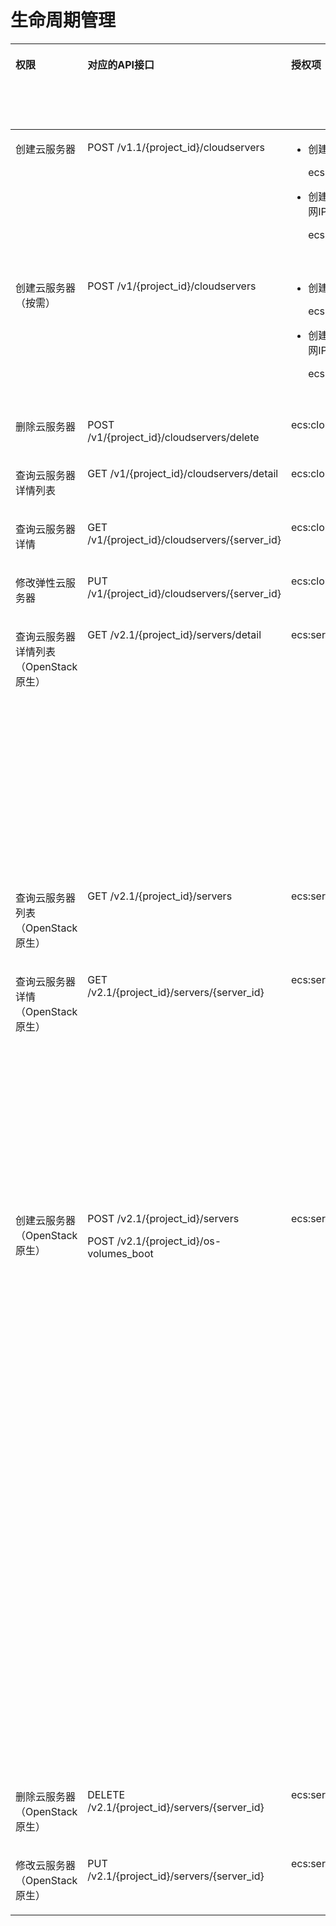 # 生命周期管理<a name="ecs_06_0002"></a>

<a name="table1587111571724"></a>
<table><thead align="left"><tr id="row5871165713215"><th class="cellrowborder" valign="top" width="9.86%" id="mcps1.1.9.1.1"><p id="p106166215195"><a name="p106166215195"></a><a name="p106166215195"></a>权限</p>
</th>
<th class="cellrowborder" valign="top" width="16.35%" id="mcps1.1.9.1.2"><p id="p11871195719215"><a name="p11871195719215"></a><a name="p11871195719215"></a>对应的API接口</p>
</th>
<th class="cellrowborder" valign="top" width="17.41%" id="mcps1.1.9.1.3"><p id="p38711657129"><a name="p38711657129"></a><a name="p38711657129"></a>授权项（Action）</p>
</th>
<th class="cellrowborder" valign="top" width="15.909999999999998%" id="mcps1.1.9.1.4"><p id="p1195652816409"><a name="p1195652816409"></a><a name="p1195652816409"></a>依赖的授权项</p>
</th>
<th class="cellrowborder" valign="top" width="10.86%" id="mcps1.1.9.1.5"><p id="p12900195215510"><a name="p12900195215510"></a><a name="p12900195215510"></a>IAM项目</p>
<p id="p12578131324712"><a name="p12578131324712"></a><a name="p12578131324712"></a>(Project)</p>
</th>
<th class="cellrowborder" valign="top" width="15.129999999999999%" id="mcps1.1.9.1.6"><p id="p1999212348459"><a name="p1999212348459"></a><a name="p1999212348459"></a>企业项目</p>
<p id="p1026502118478"><a name="p1026502118478"></a><a name="p1026502118478"></a>(Enterprise Project)</p>
</th>
<th class="cellrowborder" valign="top" width="6.950000000000001%" id="mcps1.1.9.1.7"><p id="p84712254519"><a name="p84712254519"></a><a name="p84712254519"></a>实例授权</p>
</th>
<th class="cellrowborder" valign="top" width="7.53%" id="mcps1.1.9.1.8"><p id="p16290105595120"><a name="p16290105595120"></a><a name="p16290105595120"></a>标签授权</p>
</th>
</tr>
</thead>
<tbody><tr id="row96181535163919"><td class="cellrowborder" valign="top" width="9.86%" headers="mcps1.1.9.1.1 "><p id="p122161658171920"><a name="p122161658171920"></a><a name="p122161658171920"></a>创建云服务器</p>
</td>
<td class="cellrowborder" valign="top" width="16.35%" headers="mcps1.1.9.1.2 "><p id="p4619183516390"><a name="p4619183516390"></a><a name="p4619183516390"></a>POST /v1.1/{project_id}/cloudservers</p>
</td>
<td class="cellrowborder" valign="top" width="17.41%" headers="mcps1.1.9.1.3 "><a name="ul11737193963914"></a><a name="ul11737193963914"></a><ul id="ul11737193963914"><li>创建云服务器时新创建<span id="text171494476302"><a name="text171494476302"></a><a name="text171494476302"></a>弹性公网IP</span><p id="p24171543103312"><a name="p24171543103312"></a><a name="p24171543103312"></a>ecs:cloudServers:createServers</p>
</li><li>创建云服务器时绑定已有的<span id="text751216515374"><a name="text751216515374"></a><a name="text751216515374"></a>弹性公网IP</span><p id="p487654163517"><a name="p487654163517"></a><a name="p487654163517"></a>ecs:cloudServers:createServers</p>
</li></ul>
</td>
<td class="cellrowborder" valign="top" width="15.909999999999998%" headers="mcps1.1.9.1.4 "><a name="ul83982616571"></a><a name="ul83982616571"></a><ul id="ul83982616571"><li>创建云服务器时新创建<span id="text1015885593719"><a name="text1015885593719"></a><a name="text1015885593719"></a>弹性公网IP</span><p id="p18508513145910"><a name="p18508513145910"></a><a name="p18508513145910"></a>vpc:publicIps:create</p>
</li><li>创建云服务器时绑定已有的<span id="text161075843713"><a name="text161075843713"></a><a name="text161075843713"></a>弹性公网IP</span><p id="p1810051519596"><a name="p1810051519596"></a><a name="p1810051519596"></a>vpc:publicIps:update</p>
</li></ul>
</td>
<td class="cellrowborder" valign="top" width="10.86%" headers="mcps1.1.9.1.5 "><p id="p973716392393"><a name="p973716392393"></a><a name="p973716392393"></a>√</p>
</td>
<td class="cellrowborder" valign="top" width="15.129999999999999%" headers="mcps1.1.9.1.6 "><p id="p14600205184015"><a name="p14600205184015"></a><a name="p14600205184015"></a>√</p>
</td>
<td class="cellrowborder" valign="top" width="6.950000000000001%" headers="mcps1.1.9.1.7 "><p id="p10471225165119"><a name="p10471225165119"></a><a name="p10471225165119"></a>×</p>
</td>
<td class="cellrowborder" valign="top" width="7.53%" headers="mcps1.1.9.1.8 "><p id="p1524292614518"><a name="p1524292614518"></a><a name="p1524292614518"></a>√</p>
</td>
</tr>
<tr id="row6118143811524"><td class="cellrowborder" valign="top" width="9.86%" headers="mcps1.1.9.1.1 "><p id="p221611586197"><a name="p221611586197"></a><a name="p221611586197"></a>创建云服务器（按需）</p>
</td>
<td class="cellrowborder" valign="top" width="16.35%" headers="mcps1.1.9.1.2 "><p id="p9828202281915"><a name="p9828202281915"></a><a name="p9828202281915"></a>POST /v1/{project_id}/cloudservers</p>
</td>
<td class="cellrowborder" valign="top" width="17.41%" headers="mcps1.1.9.1.3 "><a name="ul9828142210192"></a><a name="ul9828142210192"></a><ul id="ul9828142210192"><li>创建云服务器时新创建<span id="text432101123819"><a name="text432101123819"></a><a name="text432101123819"></a>弹性公网IP</span><p id="p02702521359"><a name="p02702521359"></a><a name="p02702521359"></a>ecs:cloudServers:createServers</p>
</li><li>创建云服务器时绑定已有的<span id="text193144381"><a name="text193144381"></a><a name="text193144381"></a>弹性公网IP</span><p id="p777713543357"><a name="p777713543357"></a><a name="p777713543357"></a>ecs:cloudServers:createServers</p>
</li></ul>
</td>
<td class="cellrowborder" valign="top" width="15.909999999999998%" headers="mcps1.1.9.1.4 "><a name="ul4754142218594"></a><a name="ul4754142218594"></a><ul id="ul4754142218594"><li>创建云服务器时新创建<span id="text12643146193820"><a name="text12643146193820"></a><a name="text12643146193820"></a>弹性公网IP</span><p id="p991382817594"><a name="p991382817594"></a><a name="p991382817594"></a>vpc:publicIps:create</p>
</li><li>创建云服务器时绑定已有的<span id="text1077413823817"><a name="text1077413823817"></a><a name="text1077413823817"></a>弹性公网IP</span><p id="p633823425910"><a name="p633823425910"></a><a name="p633823425910"></a>vpc:publicIps:update</p>
</li></ul>
</td>
<td class="cellrowborder" valign="top" width="10.86%" headers="mcps1.1.9.1.5 "><p id="p12801816111510"><a name="p12801816111510"></a><a name="p12801816111510"></a>√</p>
</td>
<td class="cellrowborder" valign="top" width="15.129999999999999%" headers="mcps1.1.9.1.6 "><p id="p560012512403"><a name="p560012512403"></a><a name="p560012512403"></a>√</p>
</td>
<td class="cellrowborder" valign="top" width="6.950000000000001%" headers="mcps1.1.9.1.7 "><p id="p747162510514"><a name="p747162510514"></a><a name="p747162510514"></a>×</p>
</td>
<td class="cellrowborder" valign="top" width="7.53%" headers="mcps1.1.9.1.8 "><p id="p7242142615112"><a name="p7242142615112"></a><a name="p7242142615112"></a>√</p>
</td>
</tr>
<tr id="row78644281610"><td class="cellrowborder" valign="top" width="9.86%" headers="mcps1.1.9.1.1 "><p id="p192161758101911"><a name="p192161758101911"></a><a name="p192161758101911"></a>删除云服务器</p>
</td>
<td class="cellrowborder" valign="top" width="16.35%" headers="mcps1.1.9.1.2 "><p id="p1382822218198"><a name="p1382822218198"></a><a name="p1382822218198"></a>POST /v1/{project_id}/cloudservers/delete</p>
</td>
<td class="cellrowborder" valign="top" width="17.41%" headers="mcps1.1.9.1.3 "><p id="p127436358366"><a name="p127436358366"></a><a name="p127436358366"></a>ecs:cloudServers:deleteServers</p>
</td>
<td class="cellrowborder" valign="top" width="15.909999999999998%" headers="mcps1.1.9.1.4 "><p id="p14956628144012"><a name="p14956628144012"></a><a name="p14956628144012"></a>-</p>
</td>
<td class="cellrowborder" valign="top" width="10.86%" headers="mcps1.1.9.1.5 "><p id="p171167111294"><a name="p171167111294"></a><a name="p171167111294"></a>√</p>
</td>
<td class="cellrowborder" valign="top" width="15.129999999999999%" headers="mcps1.1.9.1.6 "><p id="p060045154011"><a name="p060045154011"></a><a name="p060045154011"></a>√</p>
</td>
<td class="cellrowborder" valign="top" width="6.950000000000001%" headers="mcps1.1.9.1.7 "><p id="p1747182512510"><a name="p1747182512510"></a><a name="p1747182512510"></a>√</p>
</td>
<td class="cellrowborder" valign="top" width="7.53%" headers="mcps1.1.9.1.8 "><p id="p162421726125113"><a name="p162421726125113"></a><a name="p162421726125113"></a>√</p>
</td>
</tr>
<tr id="row18675729"><td class="cellrowborder" valign="top" width="9.86%" headers="mcps1.1.9.1.1 "><p id="p521695815198"><a name="p521695815198"></a><a name="p521695815198"></a>查询云服务器详情列表</p>
</td>
<td class="cellrowborder" valign="top" width="16.35%" headers="mcps1.1.9.1.2 "><p id="p72614261323"><a name="p72614261323"></a><a name="p72614261323"></a>GET /v1/{project_id}/cloudservers/detail</p>
</td>
<td class="cellrowborder" valign="top" width="17.41%" headers="mcps1.1.9.1.3 "><p id="p10835544012"><a name="p10835544012"></a><a name="p10835544012"></a>ecs:cloudServers:list</p>
</td>
<td class="cellrowborder" valign="top" width="15.909999999999998%" headers="mcps1.1.9.1.4 "><p id="p69571328194018"><a name="p69571328194018"></a><a name="p69571328194018"></a>-</p>
</td>
<td class="cellrowborder" valign="top" width="10.86%" headers="mcps1.1.9.1.5 "><p id="p146344104312"><a name="p146344104312"></a><a name="p146344104312"></a>√</p>
</td>
<td class="cellrowborder" valign="top" width="15.129999999999999%" headers="mcps1.1.9.1.6 "><p id="p13600135116407"><a name="p13600135116407"></a><a name="p13600135116407"></a>√</p>
</td>
<td class="cellrowborder" valign="top" width="6.950000000000001%" headers="mcps1.1.9.1.7 "><p id="p847111255512"><a name="p847111255512"></a><a name="p847111255512"></a>×</p>
</td>
<td class="cellrowborder" valign="top" width="7.53%" headers="mcps1.1.9.1.8 "><p id="p724222617511"><a name="p724222617511"></a><a name="p724222617511"></a>×</p>
</td>
</tr>
<tr id="row1321071111217"><td class="cellrowborder" valign="top" width="9.86%" headers="mcps1.1.9.1.1 "><p id="p1021614582197"><a name="p1021614582197"></a><a name="p1021614582197"></a>查询云服务器详情</p>
</td>
<td class="cellrowborder" valign="top" width="16.35%" headers="mcps1.1.9.1.2 "><p id="p1826214268219"><a name="p1826214268219"></a><a name="p1826214268219"></a>GET /v1/{project_id}/cloudservers/{server_id}</p>
</td>
<td class="cellrowborder" valign="top" width="17.41%" headers="mcps1.1.9.1.3 "><p id="p6955026195612"><a name="p6955026195612"></a><a name="p6955026195612"></a>ecs:cloudServers:showServer</p>
</td>
<td class="cellrowborder" valign="top" width="15.909999999999998%" headers="mcps1.1.9.1.4 "><p id="p149571928184014"><a name="p149571928184014"></a><a name="p149571928184014"></a>-</p>
</td>
<td class="cellrowborder" valign="top" width="10.86%" headers="mcps1.1.9.1.5 "><p id="p6285184719434"><a name="p6285184719434"></a><a name="p6285184719434"></a>√</p>
</td>
<td class="cellrowborder" valign="top" width="15.129999999999999%" headers="mcps1.1.9.1.6 "><p id="p7601155110407"><a name="p7601155110407"></a><a name="p7601155110407"></a>√</p>
</td>
<td class="cellrowborder" valign="top" width="6.950000000000001%" headers="mcps1.1.9.1.7 "><p id="p3471425165118"><a name="p3471425165118"></a><a name="p3471425165118"></a>×</p>
</td>
<td class="cellrowborder" valign="top" width="7.53%" headers="mcps1.1.9.1.8 "><p id="p6242102655117"><a name="p6242102655117"></a><a name="p6242102655117"></a>×</p>
</td>
</tr>
<tr id="row1634414911210"><td class="cellrowborder" valign="top" width="9.86%" headers="mcps1.1.9.1.1 "><p id="p8216115818198"><a name="p8216115818198"></a><a name="p8216115818198"></a>修改弹性云服务器</p>
</td>
<td class="cellrowborder" valign="top" width="16.35%" headers="mcps1.1.9.1.2 "><p id="p42624262210"><a name="p42624262210"></a><a name="p42624262210"></a>PUT /v1/{project_id}/cloudservers/{server_id}</p>
</td>
<td class="cellrowborder" valign="top" width="17.41%" headers="mcps1.1.9.1.3 "><p id="p13343137373"><a name="p13343137373"></a><a name="p13343137373"></a>ecs:cloudServers:updateServer</p>
</td>
<td class="cellrowborder" valign="top" width="15.909999999999998%" headers="mcps1.1.9.1.4 "><p id="p695715281405"><a name="p695715281405"></a><a name="p695715281405"></a>-</p>
</td>
<td class="cellrowborder" valign="top" width="10.86%" headers="mcps1.1.9.1.5 "><p id="p1035013495436"><a name="p1035013495436"></a><a name="p1035013495436"></a>√</p>
</td>
<td class="cellrowborder" valign="top" width="15.129999999999999%" headers="mcps1.1.9.1.6 "><p id="p11601151104012"><a name="p11601151104012"></a><a name="p11601151104012"></a>√</p>
</td>
<td class="cellrowborder" valign="top" width="6.950000000000001%" headers="mcps1.1.9.1.7 "><p id="p16471202575112"><a name="p16471202575112"></a><a name="p16471202575112"></a>√</p>
</td>
<td class="cellrowborder" valign="top" width="7.53%" headers="mcps1.1.9.1.8 "><p id="p1224272610515"><a name="p1224272610515"></a><a name="p1224272610515"></a>√</p>
</td>
</tr>
<tr id="row38713577219"><td class="cellrowborder" valign="top" width="9.86%" headers="mcps1.1.9.1.1 "><p id="p1621635816195"><a name="p1621635816195"></a><a name="p1621635816195"></a>查询云服务器详情列表（OpenStack原生）</p>
</td>
<td class="cellrowborder" valign="top" width="16.35%" headers="mcps1.1.9.1.2 "><p id="p16337193516315"><a name="p16337193516315"></a><a name="p16337193516315"></a>GET /v2.1/{project_id}/servers/detail</p>
</td>
<td class="cellrowborder" valign="top" width="17.41%" headers="mcps1.1.9.1.3 "><p id="p6604318658"><a name="p6604318658"></a><a name="p6604318658"></a>ecs:servers:list</p>
</td>
<td class="cellrowborder" valign="top" width="15.909999999999998%" headers="mcps1.1.9.1.4 "><p id="p315116813517"><a name="p315116813517"></a><a name="p315116813517"></a>ecs:servers:get</p>
<p id="p1288394510"><a name="p1288394510"></a><a name="p1288394510"></a>ecs:serverVolumes:use</p>
<p id="p61781012516"><a name="p61781012516"></a><a name="p61781012516"></a>ecs:diskConfigs:use</p>
<p id="p949514114510"><a name="p949514114510"></a><a name="p949514114510"></a>ecs:securityGroups:use</p>
<p id="p7319171210518"><a name="p7319171210518"></a><a name="p7319171210518"></a>ecs:serverKeypairs:get</p>
<p id="p159031112453"><a name="p159031112453"></a><a name="p159031112453"></a>vpc:securityGroups:get</p>
<p id="p125431131515"><a name="p125431131515"></a><a name="p125431131515"></a>vpc:securityGroupRules:get</p>
<p id="p454217141250"><a name="p454217141250"></a><a name="p454217141250"></a>vpc:networks:get</p>
<p id="p1352915154511"><a name="p1352915154511"></a><a name="p1352915154511"></a>vpc:subnets:get</p>
<p id="p260561611515"><a name="p260561611515"></a><a name="p260561611515"></a>vpc:ports:get</p>
<p id="p1630721720517"><a name="p1630721720517"></a><a name="p1630721720517"></a>vpc:routers:get</p>
</td>
<td class="cellrowborder" valign="top" width="10.86%" headers="mcps1.1.9.1.5 "><p id="p131419642219"><a name="p131419642219"></a><a name="p131419642219"></a>√</p>
</td>
<td class="cellrowborder" valign="top" width="15.129999999999999%" headers="mcps1.1.9.1.6 "><p id="p1760114517401"><a name="p1760114517401"></a><a name="p1760114517401"></a>×</p>
</td>
<td class="cellrowborder" valign="top" width="6.950000000000001%" headers="mcps1.1.9.1.7 "><p id="p1547182515514"><a name="p1547182515514"></a><a name="p1547182515514"></a>×</p>
</td>
<td class="cellrowborder" valign="top" width="7.53%" headers="mcps1.1.9.1.8 "><p id="p52421526115116"><a name="p52421526115116"></a><a name="p52421526115116"></a>×</p>
</td>
</tr>
<tr id="row58713574219"><td class="cellrowborder" valign="top" width="9.86%" headers="mcps1.1.9.1.1 "><p id="p11216105819192"><a name="p11216105819192"></a><a name="p11216105819192"></a>查询云服务器列表（OpenStack原生）</p>
</td>
<td class="cellrowborder" valign="top" width="16.35%" headers="mcps1.1.9.1.2 "><p id="p292383619252"><a name="p292383619252"></a><a name="p292383619252"></a>GET /v2.1/{project_id}/servers</p>
</td>
<td class="cellrowborder" valign="top" width="17.41%" headers="mcps1.1.9.1.3 "><p id="p73591966513"><a name="p73591966513"></a><a name="p73591966513"></a>ecs:servers:list</p>
</td>
<td class="cellrowborder" valign="top" width="15.909999999999998%" headers="mcps1.1.9.1.4 "><p id="p189571028164011"><a name="p189571028164011"></a><a name="p189571028164011"></a>-</p>
</td>
<td class="cellrowborder" valign="top" width="10.86%" headers="mcps1.1.9.1.5 "><p id="p347123713448"><a name="p347123713448"></a><a name="p347123713448"></a>√</p>
</td>
<td class="cellrowborder" valign="top" width="15.129999999999999%" headers="mcps1.1.9.1.6 "><p id="p247123764417"><a name="p247123764417"></a><a name="p247123764417"></a>×</p>
</td>
<td class="cellrowborder" valign="top" width="6.950000000000001%" headers="mcps1.1.9.1.7 "><p id="p114712252516"><a name="p114712252516"></a><a name="p114712252516"></a>×</p>
</td>
<td class="cellrowborder" valign="top" width="7.53%" headers="mcps1.1.9.1.8 "><p id="p15242192620516"><a name="p15242192620516"></a><a name="p15242192620516"></a>×</p>
</td>
</tr>
<tr id="row88711057321"><td class="cellrowborder" valign="top" width="9.86%" headers="mcps1.1.9.1.1 "><p id="p142161158151913"><a name="p142161158151913"></a><a name="p142161158151913"></a>查询云服务器详情（OpenStack原生）</p>
</td>
<td class="cellrowborder" valign="top" width="16.35%" headers="mcps1.1.9.1.2 "><p id="p41651192619"><a name="p41651192619"></a><a name="p41651192619"></a>GET /v2.1/{project_id}/servers/{server_id}</p>
</td>
<td class="cellrowborder" valign="top" width="17.41%" headers="mcps1.1.9.1.3 "><p id="p1847815513513"><a name="p1847815513513"></a><a name="p1847815513513"></a>ecs:servers:get</p>
</td>
<td class="cellrowborder" valign="top" width="15.909999999999998%" headers="mcps1.1.9.1.4 "><p id="p162461156142"><a name="p162461156142"></a><a name="p162461156142"></a>ecs:serverVolumes:use</p>
<p id="p7691557449"><a name="p7691557449"></a><a name="p7691557449"></a>ecs:diskConfigs:use</p>
<p id="p178831657640"><a name="p178831657640"></a><a name="p178831657640"></a>ecs:securityGroups:use</p>
<p id="p17822145815413"><a name="p17822145815413"></a><a name="p17822145815413"></a>ecs:serverKeypairs:get</p>
<p id="p962816599417"><a name="p962816599417"></a><a name="p962816599417"></a>vpc:securityGroups:get</p>
<p id="p1739870658"><a name="p1739870658"></a><a name="p1739870658"></a>vpc:securityGroupRules:get</p>
<p id="p551513114517"><a name="p551513114517"></a><a name="p551513114517"></a>vpc:networks:get</p>
<p id="p22721829510"><a name="p22721829510"></a><a name="p22721829510"></a>vpc:subnets:get</p>
<p id="p125781537512"><a name="p125781537512"></a><a name="p125781537512"></a>vpc:ports:get</p>
<p id="p102321047517"><a name="p102321047517"></a><a name="p102321047517"></a>vpc:routers:get</p>
</td>
<td class="cellrowborder" valign="top" width="10.86%" headers="mcps1.1.9.1.5 "><p id="p788384310448"><a name="p788384310448"></a><a name="p788384310448"></a>√</p>
</td>
<td class="cellrowborder" valign="top" width="15.129999999999999%" headers="mcps1.1.9.1.6 "><p id="p28836436446"><a name="p28836436446"></a><a name="p28836436446"></a>×</p>
</td>
<td class="cellrowborder" valign="top" width="6.950000000000001%" headers="mcps1.1.9.1.7 "><p id="p447172585119"><a name="p447172585119"></a><a name="p447172585119"></a>×</p>
</td>
<td class="cellrowborder" valign="top" width="7.53%" headers="mcps1.1.9.1.8 "><p id="p18242626205119"><a name="p18242626205119"></a><a name="p18242626205119"></a>×</p>
</td>
</tr>
<tr id="row19755103191416"><td class="cellrowborder" valign="top" width="9.86%" headers="mcps1.1.9.1.1 "><p id="p14216155891912"><a name="p14216155891912"></a><a name="p14216155891912"></a>创建云服务器（OpenStack原生）</p>
</td>
<td class="cellrowborder" valign="top" width="16.35%" headers="mcps1.1.9.1.2 "><p id="p5883772911"><a name="p5883772911"></a><a name="p5883772911"></a>POST /v2.1/{project_id}/servers</p>
<p id="p11883670913"><a name="p11883670913"></a><a name="p11883670913"></a>POST /v2.1/{project_id}/os-volumes_boot</p>
</td>
<td class="cellrowborder" valign="top" width="17.41%" headers="mcps1.1.9.1.3 "><p id="p44811654644"><a name="p44811654644"></a><a name="p44811654644"></a>ecs:servers:create</p>
</td>
<td class="cellrowborder" valign="top" width="15.909999999999998%" headers="mcps1.1.9.1.4 "><p id="p15185262314"><a name="p15185262314"></a><a name="p15185262314"></a>ecs:servers:get</p>
<p id="p1525902711312"><a name="p1525902711312"></a><a name="p1525902711312"></a>ecs:serverInterfaces:use</p>
<p id="p420411288316"><a name="p420411288316"></a><a name="p420411288316"></a>ecs:serverInterfaces:get</p>
<p id="p11926291311"><a name="p11926291311"></a><a name="p11926291311"></a>ecs:flavors:get</p>
<p id="p885613292038"><a name="p885613292038"></a><a name="p885613292038"></a>ecs:securityGroups:use</p>
<p id="p87160306315"><a name="p87160306315"></a><a name="p87160306315"></a>evs:volumes:list</p>
<p id="p151011311538"><a name="p151011311538"></a><a name="p151011311538"></a>evs:volumes:get</p>
<p id="p201876326316"><a name="p201876326316"></a><a name="p201876326316"></a>evs:volumes:create</p>
<p id="p1317918330319"><a name="p1317918330319"></a><a name="p1317918330319"></a>evs:volumes:attach</p>
<p id="p158823412313"><a name="p158823412313"></a><a name="p158823412313"></a>evs:volumes:manage</p>
<p id="p177497341737"><a name="p177497341737"></a><a name="p177497341737"></a>vpc:securityGroups:get</p>
<p id="p29679368317"><a name="p29679368317"></a><a name="p29679368317"></a>vpc:networks:get</p>
<p id="p0718837433"><a name="p0718837433"></a><a name="p0718837433"></a>vpc:networks:update</p>
<p id="p576103813316"><a name="p576103813316"></a><a name="p576103813316"></a>vpc:subnets:get</p>
<p id="p10320103918312"><a name="p10320103918312"></a><a name="p10320103918312"></a>vpc:subnets:update</p>
<p id="p13941540131"><a name="p13941540131"></a><a name="p13941540131"></a>vpc:ports:create</p>
<p id="p2077713404313"><a name="p2077713404313"></a><a name="p2077713404313"></a>vpc:ports:update</p>
<p id="p45700412314"><a name="p45700412314"></a><a name="p45700412314"></a>vpc:ports:get</p>
<p id="p1971184912315"><a name="p1971184912315"></a><a name="p1971184912315"></a>vpc:ports:delete</p>
<p id="p147281049938"><a name="p147281049938"></a><a name="p147281049938"></a>vpc:networks:create</p>
<p id="p1155512505311"><a name="p1155512505311"></a><a name="p1155512505311"></a>vpc:subnets:create</p>
<p id="p1578545116310"><a name="p1578545116310"></a><a name="p1578545116310"></a>vpc:routers:get</p>
<p id="p16643125213317"><a name="p16643125213317"></a><a name="p16643125213317"></a>vpc:routers:update</p>
<p id="p54831531835"><a name="p54831531835"></a><a name="p54831531835"></a>ims:images:list</p>
<p id="p1333412544310"><a name="p1333412544310"></a><a name="p1333412544310"></a>ims:images:get</p>
</td>
<td class="cellrowborder" valign="top" width="10.86%" headers="mcps1.1.9.1.5 "><p id="p2056414734420"><a name="p2056414734420"></a><a name="p2056414734420"></a>√</p>
</td>
<td class="cellrowborder" valign="top" width="15.129999999999999%" headers="mcps1.1.9.1.6 "><p id="p256424794411"><a name="p256424794411"></a><a name="p256424794411"></a>×</p>
</td>
<td class="cellrowborder" valign="top" width="6.950000000000001%" headers="mcps1.1.9.1.7 "><p id="p8471325175110"><a name="p8471325175110"></a><a name="p8471325175110"></a>×</p>
</td>
<td class="cellrowborder" valign="top" width="7.53%" headers="mcps1.1.9.1.8 "><p id="p92421526195115"><a name="p92421526195115"></a><a name="p92421526195115"></a>×</p>
</td>
</tr>
<tr id="row328513471419"><td class="cellrowborder" valign="top" width="9.86%" headers="mcps1.1.9.1.1 "><p id="p1721655891911"><a name="p1721655891911"></a><a name="p1721655891911"></a>删除云服务器（OpenStack原生）</p>
</td>
<td class="cellrowborder" valign="top" width="16.35%" headers="mcps1.1.9.1.2 "><p id="p33197248919"><a name="p33197248919"></a><a name="p33197248919"></a>DELETE /v2.1/{project_id}/servers/{server_id}</p>
</td>
<td class="cellrowborder" valign="top" width="17.41%" headers="mcps1.1.9.1.3 "><p id="p689410635"><a name="p689410635"></a><a name="p689410635"></a>ecs:servers:delete</p>
</td>
<td class="cellrowborder" valign="top" width="15.909999999999998%" headers="mcps1.1.9.1.4 "><p id="p2957192844016"><a name="p2957192844016"></a><a name="p2957192844016"></a>-</p>
</td>
<td class="cellrowborder" valign="top" width="10.86%" headers="mcps1.1.9.1.5 "><p id="p434635218449"><a name="p434635218449"></a><a name="p434635218449"></a>√</p>
</td>
<td class="cellrowborder" valign="top" width="15.129999999999999%" headers="mcps1.1.9.1.6 "><p id="p103461652124416"><a name="p103461652124416"></a><a name="p103461652124416"></a>×</p>
</td>
<td class="cellrowborder" valign="top" width="6.950000000000001%" headers="mcps1.1.9.1.7 "><p id="p047102515518"><a name="p047102515518"></a><a name="p047102515518"></a>×</p>
</td>
<td class="cellrowborder" valign="top" width="7.53%" headers="mcps1.1.9.1.8 "><p id="p524262685117"><a name="p524262685117"></a><a name="p524262685117"></a>×</p>
</td>
</tr>
<tr id="row1262503681417"><td class="cellrowborder" valign="top" width="9.86%" headers="mcps1.1.9.1.1 "><p id="p3216258121913"><a name="p3216258121913"></a><a name="p3216258121913"></a>修改云服务器（OpenStack原生）</p>
</td>
<td class="cellrowborder" valign="top" width="16.35%" headers="mcps1.1.9.1.2 "><p id="p731918241919"><a name="p731918241919"></a><a name="p731918241919"></a>PUT /v2.1/{project_id}/servers/{server_id}</p>
</td>
<td class="cellrowborder" valign="top" width="17.41%" headers="mcps1.1.9.1.3 "><p id="p314812816316"><a name="p314812816316"></a><a name="p314812816316"></a>ecs:servers:update</p>
</td>
<td class="cellrowborder" valign="top" width="15.909999999999998%" headers="mcps1.1.9.1.4 "><p id="p395742813403"><a name="p395742813403"></a><a name="p395742813403"></a>ecs:servers:get</p>
</td>
<td class="cellrowborder" valign="top" width="10.86%" headers="mcps1.1.9.1.5 "><p id="p1786195484414"><a name="p1786195484414"></a><a name="p1786195484414"></a>√</p>
</td>
<td class="cellrowborder" valign="top" width="15.129999999999999%" headers="mcps1.1.9.1.6 "><p id="p1186165417446"><a name="p1186165417446"></a><a name="p1186165417446"></a>×</p>
</td>
<td class="cellrowborder" valign="top" width="6.950000000000001%" headers="mcps1.1.9.1.7 "><p id="p1647118259515"><a name="p1647118259515"></a><a name="p1647118259515"></a>×</p>
</td>
<td class="cellrowborder" valign="top" width="7.53%" headers="mcps1.1.9.1.8 "><p id="p142421326165119"><a name="p142421326165119"></a><a name="p142421326165119"></a>×</p>
</td>
</tr>
</tbody>
</table>

